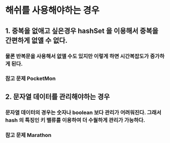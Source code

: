 # 해쉬를 사용해야하는 경우 

## 1. 중복을 없애고 싶은경우 hashSet 을 이용해서 중복을 간편하게 없앨 수 없다.
### 물론 반복문을 사용해서 없앨 수도 있지만 이렇게 하면 시간복잡도가 증가하게 된다.
### 참고 문제 PocketMon

## 2. 문자열 데이터를 관리해야하는 경우
### 문자열 데이터의 경우는 숫자나 boolean 보다 관리가 어려워진다. 그래서 hash 의 특징인 키 밸류를 이용하여 더 수월하게 관리가 가능하다.
### 참고 문제 Marathon

